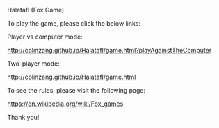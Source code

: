 Halatafl (Fox Game)

To play the game, please click the below links:

Player vs computer mode:

http://colinzang.github.io/Halatafl/game.html?playAgainstTheComputer

Two-player mode:

http://colinzang.github.io/Halatafl/game.html


To see the rules, please visit the following page:

https://en.wikipedia.org/wiki/Fox_games




Thank you!
